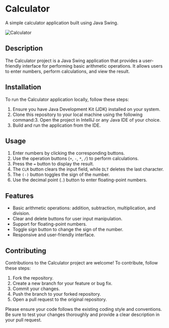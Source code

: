 # Calculator

A simple calculator application built using Java Swing.

![Calculator](![Calculatorimg](https://github.com/Aishwarya3421/Calculator/assets/87113316/8f003521-53cc-4d66-80b8-ae58eed898ec)
)

## Description
The Calculator project is a Java Swing application that provides a user-friendly interface for performing basic arithmetic operations. It allows users to enter numbers, perform calculations, and view the result.

## Installation
To run the Calculator application locally, follow these steps:

1. Ensure you have Java Development Kit (JDK) installed on your system.
2. Clone this repository to your local machine using the following command:3. Open the project in IntelliJ or any Java IDE of your choice.
4. Build and run the application from the IDE.

## Usage
1. Enter numbers by clicking the corresponding buttons.
2. Use the operation buttons (`+`, `-`, `*`, `/`) to perform calculations.
3. Press the `=` button to display the result.
4. The `CLR` button clears the input field, while `DLT` deletes the last character.
5. The `(-)` button toggles the sign of the number.
6. Use the decimal point (`.`) button to enter floating-point numbers.

## Features
- Basic arithmetic operations: addition, subtraction, multiplication, and division.
- Clear and delete buttons for user input manipulation.
- Support for floating-point numbers.
- Toggle sign button to change the sign of the number.
- Responsive and user-friendly interface.


## Contributing
Contributions to the Calculator project are welcome! To contribute, follow these steps:

1. Fork the repository.
2. Create a new branch for your feature or bug fix.
3. Commit your changes.
4. Push the branch to your forked repository.
5. Open a pull request to the original repository.

Please ensure your code follows the existing coding style and conventions. Be sure to test your changes thoroughly and provide a clear description in your pull request.


